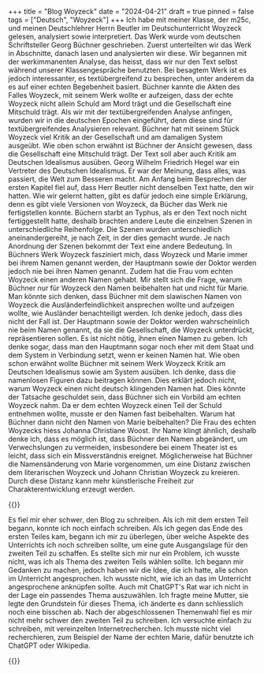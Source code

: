+++
title = "Blog Woyzeck"
date = "2024-04-21"
draft = true
pinned = false
tags = ["Deutsch", "Woyzeck"]
+++
Ich habe mit meiner Klasse, der m25c, und meinen Deutschlehrer Herrn Beutler im Deutschunterricht Woyzeck gelesen, analysiert sowie interpretiert. Das Werk wurde vom deutschen Schriftsteller Georg Büchner geschrieben. Zuerst unterteilten wir das Werk in Abschnitte, danach lasen und analysierten wir diese. Wir begannen mit der werkimmanenten Analyse, das heisst, dass wir nur den Text selbst während unserer Klassengespräche benutzten. Bei besagtem Werk ist es jedoch interessanter, es textübergreifend zu besprechen, unter anderem da es auf einer echten Begebenheit basiert. Büchner kannte die Akten des Falles Woyzeck, mit seinem Werk wollte er aufzeigen, dass der echte Woyzeck nicht allein Schuld am Mord trägt und die Gesellschaft eine Mitschuld trägt. Als wir mit der textübergreifenden Analyse anfingen, wurden wir in die deutschen Epochen eingeführt, denn diese sind für textübergreifendes Analysieren relevant. 
Büchner hat mit seinem Stück Woyzeck viel Kritik an der Gesellschaft und am damaligen System ausgeübt. Wie oben schon erwähnt ist Büchner der Ansicht gewesen, dass die Gesellschaft eine Mitschuld trägt. Der Text soll aber auch Kritik am Deutschen Idealismus ausüben. Georg Wilhelm Friedrich Hegel war ein Vertreter des Deutschen Idealismus. Er war der Meinung, dass alles, was passiert, die Welt zum Besseren macht. 
Am Anfang beim Besprechen der ersten Kapitel fiel auf, dass Herr Beutler nicht denselben Text hatte, den wir hatten. Wie wir gelernt hatten, gibt es dafür jedoch eine simple Erklärung, denn es gibt viele Versionen von Woyzeck, da Bücher das Werk nie fertigstellen konnte. Büchern starbt an Typhus, als er den Text noch nicht fertiggestellt hatte, deshalb brachten andere Leute die einzelnen Szenen in unterschiedliche Reihenfolge. Die Szenen wurden unterschiedlich aneinandergereiht, je nach Zeit, in der dies gemacht wurde. Je nach Anordnung der Szenen bekommt der Text eine andere Bedeutung.
In Büchners Werk Woyzeck fasziniert mich, dass Woyzeck und Marie immer bei ihrem Namen genannt werden, der Hauptmann sowie der Doktor werden jedoch nie bei ihren Namen genannt. Zudem hat die Frau vom echten Woyzeck einen anderen Namen gehabt. Mir stellt sich die Frage, warum Büchner nur für Woyzeck den Namen beibehalten hat und nicht für Marie. Man könnte sich denken, dass Büchner mit dem slawischen Namen von Woyzeck die Ausländerfeindlichkeit ansprechen wollte und aufzeigen wollte, wie Ausländer benachteiligt werden. Ich denke jedoch, dass dies nicht der Fall ist.
Der Hauptmann sowie der Doktor werden wahrscheinlich nie beim Namen genannt, da sie die Gesellschaft, die Woyzeck unterdrückt, repräsentieren sollen. Es ist nicht nötig, ihnen einen Namen zu geben. Ich denke sogar, dass man den Hauptmann sogar noch eher mit dem Staat und dem System in Verbindung setzt, wenn er keinen Namen hat. Wie oben schon erwähnt wollte Büchner mit seinem Werk Woyzeck Kritik am Deutschen Idealismus sowie am System ausüben. Ich denke, dass die namenlosen Figuren dazu beitragen können. Dies erklärt jedoch nicht, warum Woyzeck einen nicht deutsch klingenden Namen hat. Dies könnte der Tatsache geschuldet sein, dass Büchner sich ein Vorbild am echten Woyzeck nahm. Da er dem echten Woyzeck einen Teil der Schuld entnehmen wollte, musste er den Namen fast beibehalten. Warum hat Büchner dann nicht den Namen von Marie beibehalten? Die Frau des echten Woyzecks hiess Johanna Christiane Woost. Ihr Name klingt ähnlich, deshalb denke ich, dass es möglich ist, dass Büchner den Namen abgeändert, um Verwechslungen zu vermeiden, insbesondere bei einem Theater ist es leicht, dass sich ein Missverständnis ereignet. Möglicherweise hat Büchner die Namensänderung von Marie vorgenommen, um eine Distanz zwischen dem literarischen Woyzeck und Johann Christian Woyzeck zu kreieren. Durch diese Distanz kann mehr künstlerische Freiheit zur Charakterentwicklung erzeugt werden.

{{<box>}}

Es fiel mir eher schwer, den Blog zu schreiben. Als ich mit dem ersten Teil begann, konnte ich noch einfach schreiben. Als ich gegen das Ende des ersten Teiles kam, begann ich mir zu überlegen, über welche Aspekte des Unterrichts ich noch schreiben sollte, um eine gute Ausgangslage für den zweiten Teil zu schaffen. Es stellte sich mir nur ein Problem, ich wusste nicht, was ich als Thema des zweiten Teils wählen sollte. Ich begann mir Gedanken zu machen, jedoch haben wir die Idee, die ich hatte, alle schon im Unterricht angesprochen. Ich wusste nicht, wie ich an das im Unterricht angesprochene anknüpfen sollte. Auch mit ChatGPT's Rat war ich nicht in der Lage ein passendes Thema auszuwählen. Ich fragte meine Mutter, sie legte den Grundstein für dieses Thema, ich änderte es dann schliesslich noch eine bisschen ab. Nach der abgeschlossenen Themenwahl fiel es mir nicht mehr schwer den zweiten Teil zu schreiben. Ich versuchte einfach zu schreiben, mit vereinzelten Internetrecherchen. Ich musste nicht viel recherchieren, zum Beispiel der Name der echten Marie, dafür benutzte ich ChatGPT oder Wikipedia.

{{</box>}}